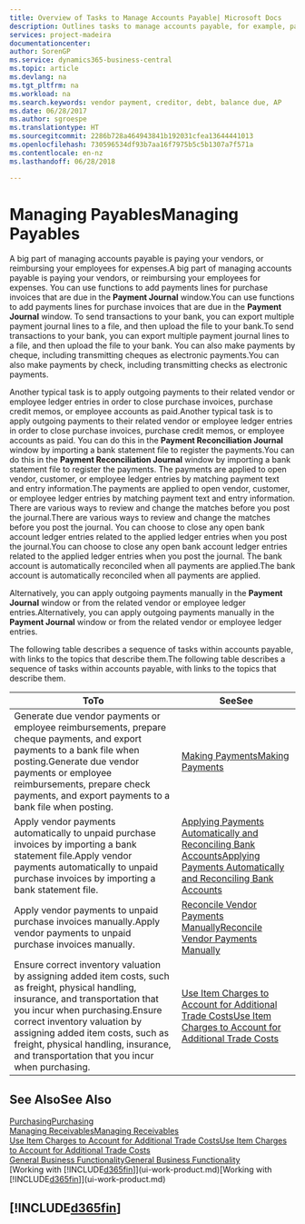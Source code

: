 ```yaml
---
title: Overview of Tasks to Manage Accounts Payable| Microsoft Docs
description: Outlines tasks to manage accounts payable, for example, paying creditors or applying outgoing payments to ledger entries to close invoices or credit memos.
services: project-madeira
documentationcenter: 
author: SorenGP
ms.service: dynamics365-business-central
ms.topic: article
ms.devlang: na
ms.tgt_pltfrm: na
ms.workload: na
ms.search.keywords: vendor payment, creditor, debt, balance due, AP
ms.date: 06/28/2017
ms.author: sgroespe
ms.translationtype: HT
ms.sourcegitcommit: 2286b728a464943841b192031cfea13644441013
ms.openlocfilehash: 730596534df93b7aa16f7975b5c5b1307a7f571a
ms.contentlocale: en-nz
ms.lasthandoff: 06/28/2018

---
```

# <a name="managing-payables"></a><span data-ttu-id="e15d2-103">Managing Payables</span><span class="sxs-lookup"><span data-stu-id="e15d2-103">Managing Payables</span></span>
<span data-ttu-id="e15d2-104">A big part of managing accounts payable is paying your vendors, or reimbursing your employees for expenses.</span><span class="sxs-lookup"><span data-stu-id="e15d2-104">A big part of managing accounts payable is paying your vendors, or reimbursing your employees for expenses.</span></span> <span data-ttu-id="e15d2-105">You can use functions to add payments lines for purchase invoices that are due in the **Payment Journal** window.</span><span class="sxs-lookup"><span data-stu-id="e15d2-105">You can use functions to add payments lines for purchase invoices that are due in the **Payment Journal** window.</span></span> <span data-ttu-id="e15d2-106">To send transactions to your bank, you can export multiple payment journal lines to a file, and then upload the file to your bank.</span><span class="sxs-lookup"><span data-stu-id="e15d2-106">To send transactions to your bank, you can export multiple payment journal lines to a file, and then upload the file to your bank.</span></span> <span data-ttu-id="e15d2-107">You can also make payments by cheque, including transmitting cheques as electronic payments.</span><span class="sxs-lookup"><span data-stu-id="e15d2-107">You can also make payments by check, including transmitting checks as electronic payments.</span></span>

<span data-ttu-id="e15d2-108">Another typical task is to apply outgoing payments to their related vendor or employee ledger entries in order to close purchase invoices, purchase credit memos, or employee accounts as paid.</span><span class="sxs-lookup"><span data-stu-id="e15d2-108">Another typical task is to apply outgoing payments to their related vendor or employee ledger entries in order to close purchase invoices, purchase credit memos, or employee accounts as paid.</span></span> <span data-ttu-id="e15d2-109">You can do this in the **Payment Reconciliation Journal** window by importing a bank statement file to register the payments.</span><span class="sxs-lookup"><span data-stu-id="e15d2-109">You can do this in the **Payment Reconciliation Journal** window by importing a bank statement file to register the payments.</span></span> <span data-ttu-id="e15d2-110">The payments are applied to open vendor, customer, or employee ledger entries by matching payment text and entry information.</span><span class="sxs-lookup"><span data-stu-id="e15d2-110">The payments are applied to open vendor, customer, or employee ledger entries by matching payment text and entry information.</span></span> <span data-ttu-id="e15d2-111">There are various ways to review and change the matches before you post the journal.</span><span class="sxs-lookup"><span data-stu-id="e15d2-111">There are various ways to review and change the matches before you post the journal.</span></span> <span data-ttu-id="e15d2-112">You can choose to close any open bank account ledger entries related to the applied ledger entries when you post the journal.</span><span class="sxs-lookup"><span data-stu-id="e15d2-112">You can choose to close any open bank account ledger entries related to the applied ledger entries when you post the journal.</span></span> <span data-ttu-id="e15d2-113">The bank account is automatically reconciled when all payments are applied.</span><span class="sxs-lookup"><span data-stu-id="e15d2-113">The bank account is automatically reconciled when all payments are applied.</span></span>

<span data-ttu-id="e15d2-114">Alternatively, you can apply outgoing payments manually in the **Payment Journal** window or from the related vendor or employee ledger entries.</span><span class="sxs-lookup"><span data-stu-id="e15d2-114">Alternatively, you can apply outgoing payments manually in the **Payment Journal** window or from the related vendor or employee ledger entries.</span></span>

<span data-ttu-id="e15d2-115">The following table describes a sequence of tasks within accounts payable, with links to the topics that describe them.</span><span class="sxs-lookup"><span data-stu-id="e15d2-115">The following table describes a sequence of tasks within accounts payable, with links to the topics that describe them.</span></span>

| <span data-ttu-id="e15d2-116">To</span><span class="sxs-lookup"><span data-stu-id="e15d2-116">To</span></span> | <span data-ttu-id="e15d2-117">See</span><span class="sxs-lookup"><span data-stu-id="e15d2-117">See</span></span> |
| --- | --- |
| <span data-ttu-id="e15d2-118">Generate due vendor payments or employee reimbursements, prepare cheque payments, and export payments to a bank file when posting.</span><span class="sxs-lookup"><span data-stu-id="e15d2-118">Generate due vendor payments or employee reimbursements, prepare check payments, and export payments to a bank file when posting.</span></span> |[<span data-ttu-id="e15d2-119">Making Payments</span><span class="sxs-lookup"><span data-stu-id="e15d2-119">Making Payments</span></span>](payables-make-payments.md) |
| <span data-ttu-id="e15d2-120">Apply vendor payments automatically to unpaid purchase invoices by importing a bank statement file.</span><span class="sxs-lookup"><span data-stu-id="e15d2-120">Apply vendor payments automatically to unpaid purchase invoices by importing a bank statement file.</span></span> |[<span data-ttu-id="e15d2-121">Applying Payments Automatically and Reconciling Bank Accounts</span><span class="sxs-lookup"><span data-stu-id="e15d2-121">Applying Payments Automatically and Reconciling Bank Accounts</span></span>](receivables-apply-payments-auto-reconcile-bank-accounts.md) |
| <span data-ttu-id="e15d2-122">Apply vendor payments to unpaid purchase invoices manually.</span><span class="sxs-lookup"><span data-stu-id="e15d2-122">Apply vendor payments to unpaid purchase invoices manually.</span></span> |[<span data-ttu-id="e15d2-123">Reconcile Vendor Payments Manually</span><span class="sxs-lookup"><span data-stu-id="e15d2-123">Reconcile Vendor Payments Manually</span></span>](payables-how-apply-purchase-transactions-manually.md) |
|<span data-ttu-id="e15d2-124">Ensure correct inventory valuation by assigning added item costs, such as freight, physical handling, insurance, and transportation that you incur when purchasing.</span><span class="sxs-lookup"><span data-stu-id="e15d2-124">Ensure correct inventory valuation by assigning added item costs, such as freight, physical handling, insurance, and transportation that you incur when purchasing.</span></span>|[<span data-ttu-id="e15d2-125">Use Item Charges to Account for Additional Trade Costs</span><span class="sxs-lookup"><span data-stu-id="e15d2-125">Use Item Charges to Account for Additional Trade Costs</span></span>](payables-how-assign-item-charges.md)|

## <a name="see-also"></a><span data-ttu-id="e15d2-126">See Also</span><span class="sxs-lookup"><span data-stu-id="e15d2-126">See Also</span></span>
[<span data-ttu-id="e15d2-127">Purchasing</span><span class="sxs-lookup"><span data-stu-id="e15d2-127">Purchasing</span></span>](purchasing-manage-purchasing.md)  
[<span data-ttu-id="e15d2-128">Managing Receivables</span><span class="sxs-lookup"><span data-stu-id="e15d2-128">Managing Receivables</span></span>](receivables-manage-receivables.md)  
[<span data-ttu-id="e15d2-129">Use Item Charges to Account for Additional Trade Costs</span><span class="sxs-lookup"><span data-stu-id="e15d2-129">Use Item Charges to Account for Additional Trade Costs</span></span>](payables-how-assign-item-charges.md)  
[<span data-ttu-id="e15d2-130">General Business Functionality</span><span class="sxs-lookup"><span data-stu-id="e15d2-130">General Business Functionality</span></span>](ui-across-business-areas.md)  
<span data-ttu-id="e15d2-131">[Working with [!INCLUDE[d365fin](includes/d365fin_md.md)]](ui-work-product.md)</span><span class="sxs-lookup"><span data-stu-id="e15d2-131">[Working with [!INCLUDE[d365fin](includes/d365fin_md.md)]](ui-work-product.md)</span></span>

## [!INCLUDE[d365fin](includes/free_trial_md.md)]  
 

